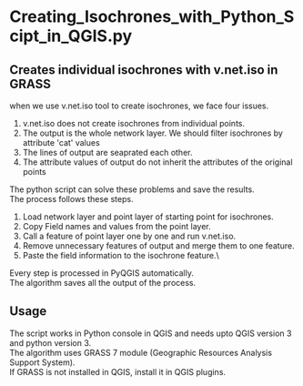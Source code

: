 # Creating_Isochrones_with_Python_Scipt_in_QGIS.py

## Creates individual isochrones with v.net.iso in GRASS
when we use v.net.iso tool to create isochrones, we face four issues.
  1. v.net.iso does not create isochrones from individual points.
  2. The output is the whole network layer. We should filter isochrones by attribute 'cat' values
  3. The lines of output are seaprated each other.
  4. The attribute values of output do not inherit the attributes of the original points

The python script can solve these problems and save the results.\
The process follows these steps.
  1. Load network layer and point layer of starting point for isochrones.
  2. Copy Field names and values from the point layer.
  3. Call a feature of point layer one by one and run v.net.iso.
  4. Remove unnecessary features of output and merge them to one feature.
  5. Paste the field information to the isochrone feature.\

Every step is processed in PyQGIS automatically.\
The algorithm saves all the output of the process.

## Usage
The script works in Python console in QGIS and needs upto QGIS version 3 and python version 3.\
The algorithm uses GRASS 7 module (Geographic Resources Analysis Support System).\
If GRASS is not installed in QGIS, install it in QGIS plugins.
